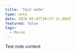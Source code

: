 ```yaml
---
title: 'Test note'
type: note
date: 2020-05-07T10:57:11.004Z
featured: false
tags:
  - Movie
---
```


Test note content

